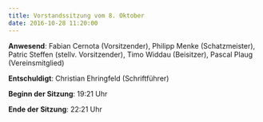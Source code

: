 ```yaml
---
title: Vorstandssitzung vom 8. Oktober
date: 2016-10-28 11:20:00
---
```


__Anwesend__: Fabian Cernota (Vorsitzender), Philipp Menke (Schatzmeister), Patric
Steffen (stellv. Vorsitzender), Timo Widdau (Beisitzer), Pascal Plaug (Vereinsmitglied)

__Entschuldigt__: Christian Ehringfeld (Schriftführer)

__Beginn der Sitzung__: 19:21 Uhr

__Ende der Sitzung__: 22:21 Uhr
